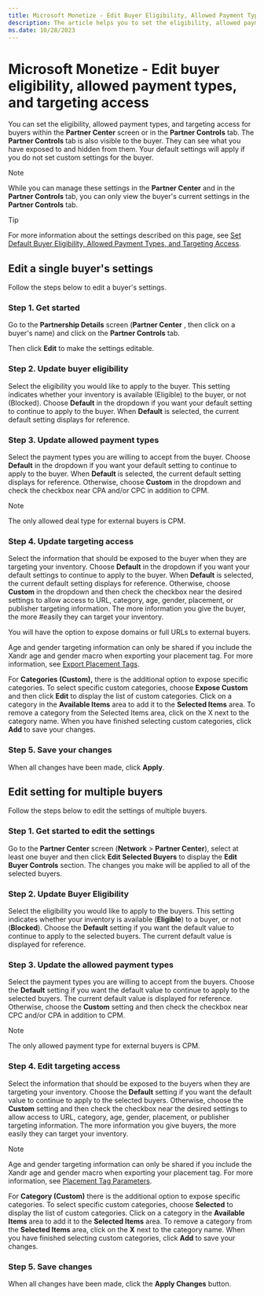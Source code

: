 ```yaml
---
title: Microsoft Monetize - Edit Buyer Eligibility, Allowed Payment Types, and Targeting Access
description: The article helps you to set the eligibility, allowed payment types, and targeting access.
ms.date: 10/28/2023
---
```


# Microsoft Monetize - Edit buyer eligibility, allowed payment types, and targeting access

You can set the eligibility, allowed payment types, and targeting access for buyers within the **Partner Center** screen or in the **Partner Controls** tab.
The **Partner Controls** tab is also visible to the buyer. They can see what you have exposed to and hidden from them. Your default settings will apply if you do not set custom
settings for the buyer.

> [!NOTE]
> While you can manage these settings in the **Partner Center** and in the **Partner Controls** tab, you can only view the buyer's current settings in the **Partner Controls** tab.

> [!TIP]
> For more information about the settings described on this page, see [Set Default Buyer Eligibility, Allowed Payment Types, and Targeting Access](set-default-buyer-eligibility-allowed-payment-types-and-targeting-access.md).

## Edit a single buyer's settings

Follow the steps below to edit a buyer's settings.

### Step 1. Get started

Go to the **Partnership Details** screen (**Partner Center** , then click on a buyer's name) and click on the **Partner Controls** tab.

Then click **Edit** to make the settings editable.

### Step 2. Update buyer eligibility

Select the eligibility you would like to apply to the buyer. This setting indicates whether your inventory is available (Eligible) to the buyer, or not (Blocked). Choose **Default** in the dropdown if you want your default setting to continue to apply to the buyer. When **Default** is selected, the current default setting displays for reference.

### Step 3. Update allowed payment types

Select the payment types you are willing to accept from the buyer. Choose **Default** in the dropdown if you want your default setting to continue to apply to the buyer. When **Default** is selected, the current default setting displays for reference. Otherwise, choose **Custom** in the dropdown and check the checkbox near CPA and/or CPC in addition to CPM.

> [!NOTE]
> The only allowed deal type for external buyers is CPM.

### Step 4. Update targeting access

Select the information that should be exposed to the buyer when they are targeting your inventory. Choose **Default** in the dropdown if you want
your default settings to continue to apply to the buyer. When **Default** is selected, the current default setting displays for reference. Otherwise, choose **Custom** in
the dropdown and then check the checkbox near the desired settings to allow access to URL, category, age, gender, placement, or publisher
targeting information. The more information you give the buyer, the more #easily they can target your inventory.

You will have the option to expose domains or full URLs to external buyers.

Age and gender targeting information can only be shared if you include the Xandr age and gender macro when exporting your placement tag. For more information, see [Export Placement Tags](export-placement-tags.md).

For **Categories (Custom),** there is the additional option to expose specific categories. To select specific custom categories, choose **Expose Custom** and then click
**Edit** to display the list of custom categories. Click on a category in the **Available Items** area to add it to the **Selected Items** area. To remove a category from the
Selected Items area, click on the X next to the category name. When you have finished selecting custom categories, click **Add** to save your changes.

### Step 5. Save your changes

When all changes have been made, click **Apply**.

## Edit setting for multiple buyers

Follow the steps below to edit the settings of multiple buyers.

### Step 1. Get started to edit the settings

Go to the **Partner Center** screen (**Network** \> **Partner Center**), select at least one buyer and then click **Edit Selected Buyers** to display the **Edit Buyer Controls** section. The changes you make will be applied to all of the selected buyers.

### Step 2. Update Buyer Eligibility

Select the eligibility you would like to apply to the buyers. This setting indicates whether your inventory is available (**Eligible**) to a buyer, or not (**Blocked**). Choose the **Default** setting if you want the default value to continue to apply to the selected buyers. The current default value is displayed for reference.

### Step 3. Update the allowed payment types

Select the payment types you are willing to accept from the buyers. Choose the **Default** setting if you want the default value to continue to apply to the selected buyers. The current default value is displayed for reference. Otherwise, choose the **Custom** setting and then check the checkbox near CPC and/or CPA in addition to CPM.

> [!NOTE]
> The only allowed payment type for external buyers is CPM.

### Step 4. Edit targeting access

Select the information that should be exposed to the buyers when they are targeting your inventory. Choose the **Default** setting if you want the default value to continue to apply to the selected buyers. Otherwise, choose the **Custom** setting and then check the checkbox near the desired settings to allow access to URL, category, age, gender,
placement, or publisher targeting information. The more information you give buyers, the more easily they can target your inventory.

> [!NOTE]
> Age and gender targeting information can only be shared if you include the Xandr age and gender macro when exporting your placement tag. For more information, see
> [Placement Tag Parameters](placement-tag-parameters.md).

For **Category (Custom)** there is the additional option to expose specific categories. To select specific custom categories, choose **Selected** to display the list of custom categories. Click on a category in the **Available Items** area to add it to the **Selected Items** area. To remove a category from the **Selected Items** area, click on the **X** next to the category name. When you have finished selecting custom categories, click **Add** to save your changes.

### Step 5. Save changes

When all changes have been made, click the **Apply Changes** button.
